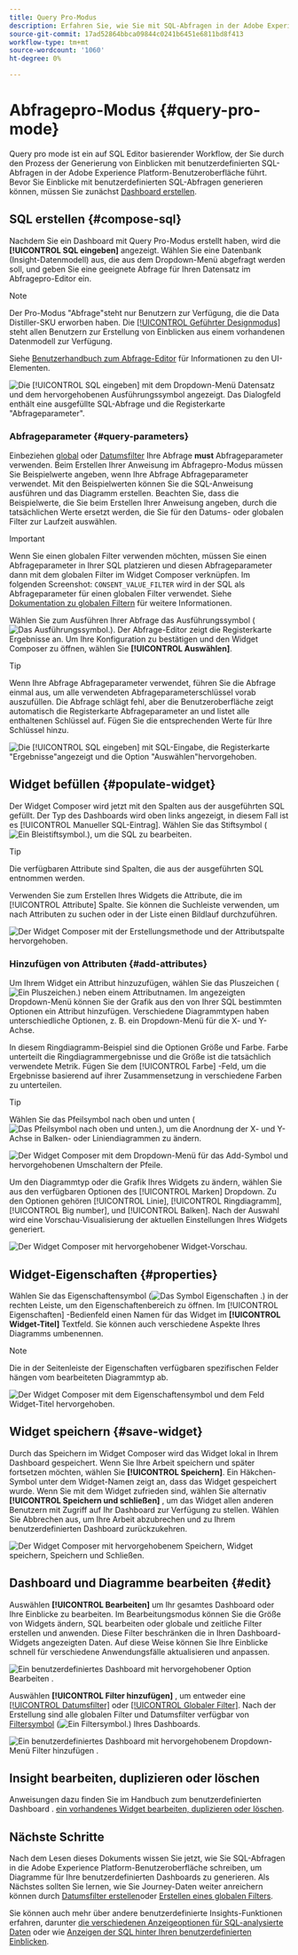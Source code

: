 ```yaml
---
title: Query Pro-Modus
description: Erfahren Sie, wie Sie mit SQL-Abfragen in der Adobe Experience Platform-Benutzeroberfläche Diagramme für Ihre benutzerdefinierten Dashboards erstellen können.
source-git-commit: 17ad52864bbca09844c0241b6451e6811bd8f413
workflow-type: tm+mt
source-wordcount: '1060'
ht-degree: 0%

---
```


# Abfragepro-Modus {#query-pro-mode}

Query pro mode ist ein auf SQL Editor basierender Workflow, der Sie durch den Prozess der Generierung von Einblicken mit benutzerdefinierten SQL-Abfragen in der Adobe Experience Platform-Benutzeroberfläche führt. Bevor Sie Einblicke mit benutzerdefinierten SQL-Abfragen generieren können, müssen Sie zunächst [Dashboard erstellen](./overview.md#create-custom-dashboard).

## SQL erstellen {#compose-sql}

Nachdem Sie ein Dashboard mit Query Pro-Modus erstellt haben, wird die **[!UICONTROL SQL eingeben]** angezeigt. Wählen Sie eine Datenbank (Insight-Datenmodell) aus, die aus dem Dropdown-Menü abgefragt werden soll, und geben Sie eine geeignete Abfrage für Ihren Datensatz im Abfragepro-Editor ein.

>[!NOTE]
>
>Der Pro-Modus &quot;Abfrage&quot;steht nur Benutzern zur Verfügung, die die Data Distiller-SKU erworben haben. Die [[!UICONTROL Geführter Designmodus]](../../user-defined-dashboards.md) steht allen Benutzern zur Erstellung von Einblicken aus einem vorhandenen Datenmodell zur Verfügung.

Siehe [Benutzerhandbuch zum Abfrage-Editor](../../../query-service/ui/user-guide.md#query-authoring) für Informationen zu den UI-Elementen.

![Die [!UICONTROL SQL eingeben] mit dem Dropdown-Menü Datensatz und dem hervorgehobenen Ausführungssymbol angezeigt. Das Dialogfeld enthält eine ausgefüllte SQL-Abfrage und die Registerkarte &quot;Abfrageparameter&quot;.](../../images/customizable-insights/enter-sql-database-dropdown.png)

### Abfrageparameter {#query-parameters}

Einbeziehen [global](./filters/global-filter.md) oder [Datumsfilter](./filters/date-filter.md) Ihre Abfrage **must** Abfrageparameter verwenden. Beim Erstellen Ihrer Anweisung im Abfragepro-Modus müssen Sie Beispielwerte angeben, wenn Ihre Abfrage Abfrageparameter verwendet. Mit den Beispielwerten können Sie die SQL-Anweisung ausführen und das Diagramm erstellen. Beachten Sie, dass die Beispielwerte, die Sie beim Erstellen Ihrer Anweisung angeben, durch die tatsächlichen Werte ersetzt werden, die Sie für den Datums- oder globalen Filter zur Laufzeit auswählen.



>[!IMPORTANT]
>
>Wenn Sie einen globalen Filter verwenden möchten, müssen Sie einen Abfrageparameter in Ihrer SQL platzieren und diesen Abfrageparameter dann mit dem globalen Filter im Widget Composer verknüpfen. Im folgenden Screenshot: `CONSENT_VALUE_FILTER` wird in der SQL als Abfrageparameter für einen globalen Filter verwendet. Siehe [Dokumentation zu globalen Filtern](./filters/global-filter.md#enable-global-filter) für weitere Informationen.

Wählen Sie zum Ausführen Ihrer Abfrage das Ausführungssymbol (![Das Ausführungssymbol.](../../images/customizable-insights/run-icon.png)). Der Abfrage-Editor zeigt die Registerkarte Ergebnisse an. Um Ihre Konfiguration zu bestätigen und den Widget Composer zu öffnen, wählen Sie **[!UICONTROL Auswählen]**.

>[!TIP]
>
>Wenn Ihre Abfrage Abfrageparameter verwendet, führen Sie die Abfrage einmal aus, um alle verwendeten Abfrageparameterschlüssel vorab auszufüllen. Die Abfrage schlägt fehl, aber die Benutzeroberfläche zeigt automatisch die Registerkarte Abfrageparameter an und listet alle enthaltenen Schlüssel auf. Fügen Sie die entsprechenden Werte für Ihre Schlüssel hinzu.

![Die [!UICONTROL SQL eingeben] mit SQL-Eingabe, die Registerkarte &quot;Ergebnisse&quot;angezeigt und die Option &quot;Auswählen&quot;hervorgehoben.](../../images/customizable-insights/enter-sql-select.png)

## Widget befüllen {#populate-widget}

Der Widget Composer wird jetzt mit den Spalten aus der ausgeführten SQL gefüllt. Der Typ des Dashboards wird oben links angezeigt, in diesem Fall ist es [!UICONTROL Manueller SQL-Eintrag]. Wählen Sie das Stiftsymbol (![Ein Bleistiftsymbol.](../../images/customizable-insights/edit-icon.png)), um die SQL zu bearbeiten.

>[!TIP]
>
>Die verfügbaren Attribute sind Spalten, die aus der ausgeführten SQL entnommen werden.

Verwenden Sie zum Erstellen Ihres Widgets die Attribute, die im [!UICONTROL Attribute] Spalte. Sie können die Suchleiste verwenden, um nach Attributen zu suchen oder in der Liste einen Bildlauf durchzuführen.

![Der Widget Composer mit der Erstellungsmethode und der Attributspalte hervorgehoben.](../../images/customizable-insights/creation-method-and-attribute-column.png)

### Hinzufügen von Attributen {#add-attributes}

Um Ihrem Widget ein Attribut hinzuzufügen, wählen Sie das Pluszeichen (![Ein Pluszeichen.](../../images/customizable-insights/add-icon.png)) neben einem Attributnamen. Im angezeigten Dropdown-Menü können Sie der Grafik aus den von Ihrer SQL bestimmten Optionen ein Attribut hinzufügen. Verschiedene Diagrammtypen haben unterschiedliche Optionen, z. B. ein Dropdown-Menü für die X- und Y-Achse.

In diesem Ringdiagramm-Beispiel sind die Optionen Größe und Farbe. Farbe unterteilt die Ringdiagrammergebnisse und die Größe ist die tatsächlich verwendete Metrik. Fügen Sie dem [!UICONTROL Farbe] -Feld, um die Ergebnisse basierend auf ihrer Zusammensetzung in verschiedene Farben zu unterteilen.

>[!TIP]
>
>Wählen Sie das Pfeilsymbol nach oben und unten (![Das Pfeilsymbol nach oben und unten.](../../images/customizable-insights/switch-axis-icon.png)), um die Anordnung der X- und Y-Achse in Balken- oder Liniendiagrammen zu ändern.

![Der Widget Composer mit dem Dropdown-Menü für das Add-Symbol und hervorgehobenen Umschaltern der Pfeile.](../../images/customizable-insights/add-icon-and-switch-arrows.png)

Um den Diagrammtyp oder die Grafik Ihres Widgets zu ändern, wählen Sie aus den verfügbaren Optionen des [!UICONTROL Marken] Dropdown. Zu den Optionen gehören [!UICONTROL Linie], [!UICONTROL Ringdiagramm], [!UICONTROL Big number], und [!UICONTROL Balken]. Nach der Auswahl wird eine Vorschau-Visualisierung der aktuellen Einstellungen Ihres Widgets generiert.

![Der Widget Composer mit hervorgehobener Widget-Vorschau.](../../images/customizable-insights/widget-preview.png)

## Widget-Eigenschaften {#properties}

Wählen Sie das Eigenschaftensymbol (![Das Symbol Eigenschaften .](../../images/customizable-insights/properties-icon.png)) in der rechten Leiste, um den Eigenschaftenbereich zu öffnen. Im [!UICONTROL Eigenschaften] -Bedienfeld einen Namen für das Widget im **[!UICONTROL Widget-Titel]** Textfeld. Sie können auch verschiedene Aspekte Ihres Diagramms umbenennen.

>[!NOTE]
>
>Die in der Seitenleiste der Eigenschaften verfügbaren spezifischen Felder hängen vom bearbeiteten Diagrammtyp ab.

![Der Widget Composer mit dem Eigenschaftensymbol und dem Feld Widget-Titel hervorgehoben.](../../images/customizable-insights/widget-properties-title-text.png)

## Widget speichern {#save-widget}

Durch das Speichern im Widget Composer wird das Widget lokal in Ihrem Dashboard gespeichert. Wenn Sie Ihre Arbeit speichern und später fortsetzen möchten, wählen Sie **[!UICONTROL Speichern]**. Ein Häkchen-Symbol unter dem Widget-Namen zeigt an, dass das Widget gespeichert wurde. Wenn Sie mit dem Widget zufrieden sind, wählen Sie alternativ **[!UICONTROL Speichern und schließen]** , um das Widget allen anderen Benutzern mit Zugriff auf Ihr Dashboard zur Verfügung zu stellen. Wählen Sie Abbrechen aus, um Ihre Arbeit abzubrechen und zu Ihrem benutzerdefinierten Dashboard zurückzukehren.

![Der Widget Composer mit hervorgehobenem Speichern, Widget speichern, Speichern und Schließen.](../../images/customizable-insights/insight-saved.png)

## Dashboard und Diagramme bearbeiten {#edit}

Auswählen **[!UICONTROL Bearbeiten]** um Ihr gesamtes Dashboard oder Ihre Einblicke zu bearbeiten. Im Bearbeitungsmodus können Sie die Größe von Widgets ändern, SQL bearbeiten oder globale und zeitliche Filter erstellen und anwenden. Diese Filter beschränken die in Ihren Dashboard-Widgets angezeigten Daten. Auf diese Weise können Sie Ihre Einblicke schnell für verschiedene Anwendungsfälle aktualisieren und anpassen.

![Ein benutzerdefiniertes Dashboard mit hervorgehobener Option Bearbeiten .](../../images/customizable-insights/edit-dashboard.png)

Auswählen **[!UICONTROL Filter hinzufügen]** , um entweder eine [[!UICONTROL Datumsfilter]](#create-date-filter) oder [[!UICONTROL Globaler Filter]](#create-global-filter). Nach der Erstellung sind alle globalen Filter und Datumsfilter verfügbar von [Filtersymbol](#select-global-filter) (![Ein Filtersymbol.](../../images/customizable-insights/filter.png)) Ihres Dashboards.

![Ein benutzerdefiniertes Dashboard mit hervorgehobenem Dropdown-Menü Filter hinzufügen .](../../images/customizable-insights/add-filter.png)

## Insight bearbeiten, duplizieren oder löschen

Anweisungen dazu finden Sie im Handbuch zum benutzerdefinierten Dashboard . [ein vorhandenes Widget bearbeiten, duplizieren oder löschen](../../user-defined-dashboards.md#duplicate).

## Nächste Schritte

Nach dem Lesen dieses Dokuments wissen Sie jetzt, wie Sie SQL-Abfragen in die Adobe Experience Platform-Benutzeroberfläche schreiben, um Diagramme für Ihre benutzerdefinierten Dashboards zu generieren. Als Nächstes sollten Sie lernen, wie Sie Journey-Daten weiter anreichern können durch [Datumsfilter erstellen](./filters/date-filter.md)oder [Erstellen eines globalen Filters](./filters/global-filter.md).

Sie können auch mehr über andere benutzerdefinierte Insights-Funktionen erfahren, darunter [die verschiedenen Anzeigeoptionen für SQL-analysierte Daten](./view-more.md) oder wie [Anzeigen der SQL hinter Ihren benutzerdefinierten Einblicken](./view-sql.md).

